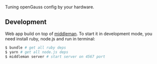 
Tuning openGauss config by your hardware. 
## Development

Web app build on top of [middleman](http://middlemanapp.com/). To start it in development mode, you need install ruby, node.js and run in terminal:

```bash
$ bundle # get all ruby deps
$ yarn # get all node.js deps
$ middleman server # start server on 4567 port
```
